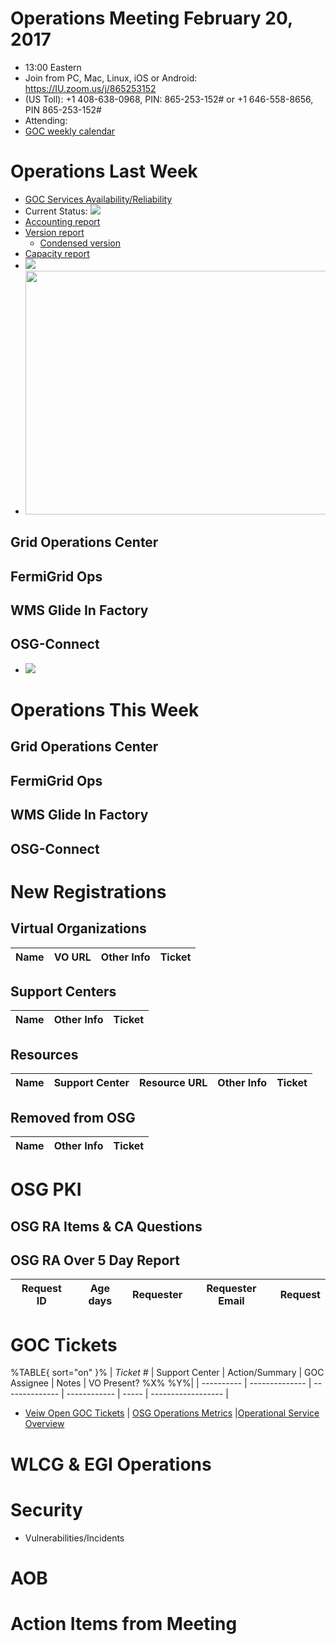 # Operations Meeting February 20, 2017
   * 13:00 Eastern 
   * Join from PC, Mac, Linux, iOS or Android: https://IU.zoom.us/j/865253152
   * (US Toll): +1 408-638-0968, PIN: 865-253-152# or +1 646-558-8656, PIN 865-253-152#
   * Attending: 
   * [GOC weekly calendar](http://www.google.com/calendar/embed?src=c1htpcfoe6btrtc7n3uddg8mvs%40group.calendar.google.com&ctz=America/New_York)

# Operations Last Week
   * [GOC Services Availability/Reliability](http://tinyurl.com/pre26vw)
   * Current Status: <img src="http://steige.grid.iu.edu/steige/status_current.png">
   * [Accounting report](http://reports.grid.iu.edu/reports/current.apel)
   * [Version report](http://reports.grid.iu.edu/reports/versiondump-latest.txt)
      * [Condensed version](http://reports.grid.iu.edu/reports/version_summary.txt)
   * [Capacity report](http://reports.grid.iu.edu/reports/capacitydump-latest.txt)
   * <img src="http://gratiaweb1.grid.iu.edu/gratiastatic/today/osg_wall_hours.png"/>
   * <img src="http://osg-flock.grid.iu.edu/monitoring/condor/condor_7day.png" width='630' height='390'  /><br>

## Grid Operations Center

## FermiGrid Ops

## WMS Glide In Factory

## OSG-Connect
   * <img src='http://osgconnect.net/accounting-summary/data/osg/daily_hours_by_project.png'>

# Operations This Week

## Grid Operations Center

## FermiGrid Ops

## WMS Glide In Factory

## OSG-Connect

# New Registrations

## Virtual Organizations
| Name | VO URL | Other Info | Ticket |
| ---- | ------ | ---------- | ------ |

## Support Centers
| Name | Other Info | Ticket |
| ---- | ---------- | ------ |

## Resources
| Name | Support Center | Resource URL | Other Info | Ticket |
| ---- | -------------- | ------------ | ---------- | ------ |

## Removed from OSG
| Name | Other Info | Ticket |
| ---- | ---------- | ------ |

# OSG PKI

## OSG RA Items & CA Questions

## OSG RA Over 5 Day Report
|Request ID	|Age days	|Requester	|Requester Email		|Request |
| --------- | ------- | --------- | ----------------- | ------ |

# GOC Tickets

%TABLE{ sort="on" }%
| *Ticket #* | Support Center | Action/Summary | GOC Assignee | Notes | VO Present? %X% %Y%|
| ---------- | -------------- | -------------- | ------------ | ----- | ------------------ |

   * [Veiw Open GOC Tickets](https://ticket.grid.iu.edu/goc/list/open) | [OSG Operations Metrics](https://twiki.grid.iu.edu/bin/view/Operations/TicketReports) |[Operational Service Overview](http://myosg.grid.iu.edu/miscstatus?count_sg_1&count_active=on&count_enabled=on&datasource=status)


# WLCG & EGI Operations

# Security
   * Vulnerabilities/Incidents

# AOB

# Action Items from Meeting
